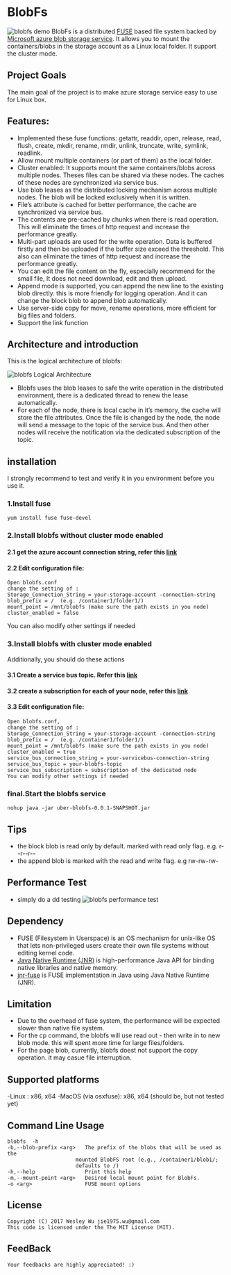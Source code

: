 BlobFs
=====
![blobfs demo](doc/blobfs-demo.gif)
BlobFs is a distributed [FUSE](http://fuse.sourceforge.net) based file system backed by [Microsoft azure blob storage service](https://azure.microsoft.com/en-us/services/storage/blobs/). It allows you to mount the containers/blobs in the storage account as a Linux local folder. It support the cluster mode.

## Project Goals
The main goal of the project is to make azure storage service easy to use for Linux box.

## Features:
* Implemented these fuse functions: getattr, readdir, open, release, read, flush, create, mkdir, rename, rmdir, unlink, truncate, write, symlink, readlink.
* Allow mount multiple containers (or part of them) as the local folder.
* Cluster enabled: It supports mount the same containers/blobs across multiple nodes. Theses files can be shared via these nodes. The caches of these nodes are synchronized via service bus.
* Use blob leases as the distributed locking mechanism across multiple nodes. The blob will be locked exclusively when it is written. 
* File’s attribute is cached for better performance, the cache are synchronized via service bus.
* The contents are pre-cached by chunks when there is read operation. This will eliminate the times of http request and increase the performance greatly. 
* Multi-part uploads are used for the write operation. Data is buffered firstly and then be uploaded if the buffer size exceed the threshold. This also can eliminate the times of http request and increase the performance greatly. 
* You can edit the file content on the fly, especially recommend for the small file, It does not need download, edit and then upload.
* Append mode is supported, you can append the new line to the existing blob directly. this is more friendly for logging operation. And it can change the block blob to append blob automatically.
* Use server-side copy for move, rename operations, more efficient for big files and folders.
* Support the link function

## Architecture and introduction

This is the logical architecture of blobfs:

![blobfs Logical Architecture](doc/blobfs-arch.jpg)
* Blobfs uses the blob leases to safe the write operation in the distributed environment, there is a dedicated thread to renew the lease automatically.
* For each of the node, there is local cache in it’s memory, the cache will store the file attributes. Once the file is changed by the node, the node will send a message to the topic of the service bus. And then other nodes will receive the notification via the dedicated subscription of the topic.

## installation
I strongly recommend to test and verify it in you environment before you use it.
### 1.Install fuse
    yum install fuse fuse-devel
### 2.Install blobfs without cluster mode enabled
#### 2.1 get the azure account connection string, refer this [link](https://docs.microsoft.com/en-us/azure/storage/storage-create-storage-account)
#### 2.2 Edit configuration file: 
	Open blobfs.conf
	change the setting of :
    Storage_Connection_String = your-storage-account -connection-string
    blob_prefix = /  (e.g. /container1/folder1/)
    mount_point = /mnt/blobfs (make sure the path exists in you node)
    cluster_enabled = false
You can also modify other settings if needed
### 3.Install blobfs with cluster mode enabled
Additionally, you should do these actions
#### 3.1 Create a service bus topic. Refer this [link](https://docs.microsoft.com/en-us/azure/service-bus-messaging/service-bus-create-topics-subscriptions)
#### 3.2 create a subscription for each of your node, refer this [link](https://docs.microsoft.com/en-us/azure/service-bus-messaging/service-bus-create-topics-subscriptions)
#### 3.3 Edit configuration file:
	Open blobfs.conf, 
	change the setting of :
    Storage_Connection_String = your-storage-account -connection-string
    blob_prefix = /  (e.g. /container1/folder1/) 
    mount_point = /mnt/blobfs (make sure the path exists in you node)
    cluster_enabled = true
    service_bus_connection_string = your-servicebus-connection-string
    service_bus_topic = your-blobfs-topic
    service_bus_subscription = subscription of the dedicated node
	You can modify other settings if needed
### final.Start the blobfs service
    nohup java -jar uber-blobfs-0.0.1-SNAPSHOT.jar

## Tips
* the block blob is read only by default. marked with read only flag. e.g. r--r--r--
* the append blob is marked with the read and write flag. e.g rw-rw-rw-

## Performance Test
* simply do a dd testing
![blobfs performance test](doc/blobfs-perf.gif)

## Dependency
* FUSE (Filesystem in Userspace) is an OS mechanism for unix-like OS that lets non-privileged users create their own file systems without editing kernel code.
* [Java Native Runtime (JNR)](https://github.com/jnr/jnr-ffi) is high-performance Java API for binding native libraries and native memory.
* [jnr-fuse](https://github.com/SerCeMan/jnr-fuse) is FUSE implementation in Java using Java Native Runtime (JNR).

## Limitation
* Due to the overhead of fuse system, the performance will be expected slower than native file system. 
* For the cp command, the blobfs will use read out - then write in to new blob mode. this will spent more time for large files/folders.
* For the page blob, currently, blobfs doest not support the copy operation. it may casue file interruption.  

## Supported platforms
-Linux : x86, x64
-MacOS (via osxfuse): x86, x64  (should be, but not tested yet)

## Command Line Usage
    blobfs  -h
    -b,--blob-prefix <arg>   The prefix of the blobs that will be used as the
                          mounted BlobFS root (e.g., /container1/blob1/;
                          defaults to /)
    -h,--help                Print this help
    -m,--mount-point <arg>   Desired local mount point for BlobFs.
    -o <arg>                 FUSE mount options


## License
	Copyright (C) 2017 Wesley Wu jie1975.wu@gmail.com
	This code is licensed under the The MIT License (MIT). 
	
## FeedBack
	Your feedbacks are highly appreciated! :)
